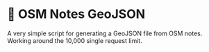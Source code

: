# 🚩 OSM Notes GeoJSON

A very simple script for generating a GeoJSON file from OSM notes. Working around the 10,000 single request limit.
